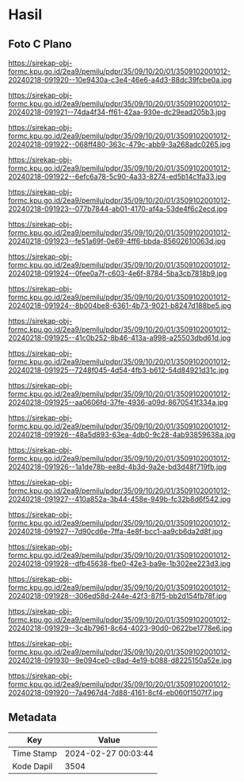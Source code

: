 # Hasil

## Foto C Plano

https://sirekap-obj-formc.kpu.go.id/2ea9/pemilu/pdpr/35/09/10/20/01/3509102001012-20240218-091920--10e9430a-c3e4-46e6-a4d3-88dc39fcbe0a.jpg

https://sirekap-obj-formc.kpu.go.id/2ea9/pemilu/pdpr/35/09/10/20/01/3509102001012-20240218-091921--74da4f34-ff61-42aa-930e-dc29ead205b3.jpg

https://sirekap-obj-formc.kpu.go.id/2ea9/pemilu/pdpr/35/09/10/20/01/3509102001012-20240218-091922--068ff480-363c-479c-abb9-3a268adc0265.jpg

https://sirekap-obj-formc.kpu.go.id/2ea9/pemilu/pdpr/35/09/10/20/01/3509102001012-20240218-091922--6efc6a78-5c90-4a33-8274-ed5b14c1fa33.jpg

https://sirekap-obj-formc.kpu.go.id/2ea9/pemilu/pdpr/35/09/10/20/01/3509102001012-20240218-091923--077b7844-ab01-4170-af4a-53de4f6c2ecd.jpg

https://sirekap-obj-formc.kpu.go.id/2ea9/pemilu/pdpr/35/09/10/20/01/3509102001012-20240218-091923--fe51a69f-0e69-4ff6-bbda-85602610063d.jpg

https://sirekap-obj-formc.kpu.go.id/2ea9/pemilu/pdpr/35/09/10/20/01/3509102001012-20240218-091924--0fee0a7f-c603-4e6f-8784-5ba3cb7818b9.jpg

https://sirekap-obj-formc.kpu.go.id/2ea9/pemilu/pdpr/35/09/10/20/01/3509102001012-20240218-091924--8b004be8-6361-4b73-9021-b8247d188be5.jpg

https://sirekap-obj-formc.kpu.go.id/2ea9/pemilu/pdpr/35/09/10/20/01/3509102001012-20240218-091925--41c0b252-8b46-413a-a998-a25503dbd61d.jpg

https://sirekap-obj-formc.kpu.go.id/2ea9/pemilu/pdpr/35/09/10/20/01/3509102001012-20240218-091925--7248f045-4d54-4fb3-b612-54d84921d31c.jpg

https://sirekap-obj-formc.kpu.go.id/2ea9/pemilu/pdpr/35/09/10/20/01/3509102001012-20240218-091925--aa0606fd-37fe-4936-a09d-8670541f334a.jpg

https://sirekap-obj-formc.kpu.go.id/2ea9/pemilu/pdpr/35/09/10/20/01/3509102001012-20240218-091926--48a5d893-63ea-4db0-9c28-4ab93859638a.jpg

https://sirekap-obj-formc.kpu.go.id/2ea9/pemilu/pdpr/35/09/10/20/01/3509102001012-20240218-091926--1a1de78b-ee8d-4b3d-9a2e-bd3d48f719fb.jpg

https://sirekap-obj-formc.kpu.go.id/2ea9/pemilu/pdpr/35/09/10/20/01/3509102001012-20240218-091927--410a852a-3b44-458e-949b-fc32b8d6f542.jpg

https://sirekap-obj-formc.kpu.go.id/2ea9/pemilu/pdpr/35/09/10/20/01/3509102001012-20240218-091927--7d90cd6e-7ffa-4e8f-bcc1-aa9cb6da2d8f.jpg

https://sirekap-obj-formc.kpu.go.id/2ea9/pemilu/pdpr/35/09/10/20/01/3509102001012-20240218-091928--dfb45638-fbe0-42e3-ba9e-1b302ee223d3.jpg

https://sirekap-obj-formc.kpu.go.id/2ea9/pemilu/pdpr/35/09/10/20/01/3509102001012-20240218-091928--306ed58d-244e-42f3-87f5-bb2d154fb78f.jpg

https://sirekap-obj-formc.kpu.go.id/2ea9/pemilu/pdpr/35/09/10/20/01/3509102001012-20240218-091929--3c4b7961-8c64-4023-90d0-0622be1778e6.jpg

https://sirekap-obj-formc.kpu.go.id/2ea9/pemilu/pdpr/35/09/10/20/01/3509102001012-20240218-091930--9e094ce0-c8ad-4e19-b088-d8225150a52e.jpg

https://sirekap-obj-formc.kpu.go.id/2ea9/pemilu/pdpr/35/09/10/20/01/3509102001012-20240218-091920--7a4967d4-7d88-4161-8cf4-eb060f1507f7.jpg


## Metadata

| Key        | Value               |
| ---------- | ------------------- |
| Time Stamp | 2024-02-27 00:03:44 |
| Kode Dapil | 3504                |




